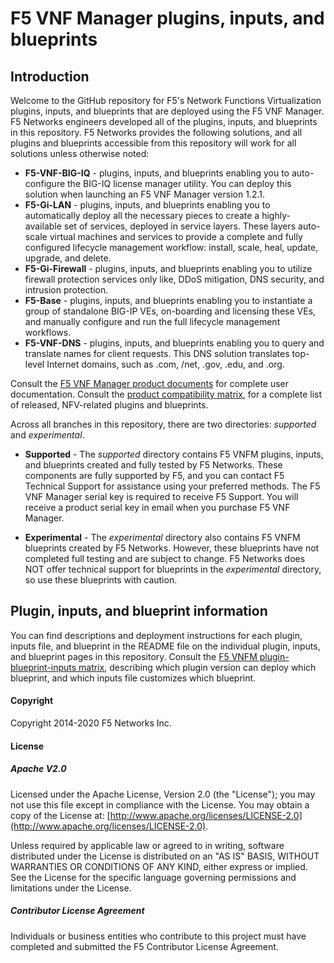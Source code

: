 # F5 VNF Manager plugins, inputs, and blueprints

## Introduction
Welcome to the GitHub repository for F5's Network Functions Virtualization plugins, inputs, and blueprints that are deployed using the F5 VNF Manager. 
F5 Networks engineers developed all of the plugins, inputs, and blueprints in this repository. F5 Networks provides the following solutions, and all plugins and blueprints accessible from this repository will work for all solutions unless otherwise noted:

- **F5-VNF-BIG-IQ** - plugins, inputs, and blueprints enabling you to auto-configure the BIG-IQ license manager utility. You can deploy this solution when launching an F5 VNF Manager version 1.2.1.
- **F5-Gi-LAN** - plugins, inputs, and blueprints enabling you to automatically deploy all the necessary pieces to create a highly-available set of services, deployed in service layers. These layers auto-scale virtual machines and services to provide a complete and fully configured lifecycle management workflow: install, scale, heal, update, upgrade, and delete. 
- **F5-Gi-Firewall** - plugins, inputs, and blueprints enabling you to utilize firewall protection services only like, DDoS mitigation, DNS security, and intrusion protection.
- **F5-Base** -  plugins, inputs, and blueprints enabling you to instantiate a group of standalone BIG-IP VEs, on-boarding and licensing these VEs, and manually configure and run the full lifecycle management workflows.
- **F5-VNF-DNS** - plugins, inputs, and blueprints enabling you to query and translate names for client requests. This DNS solution translates top-level Internet domains, such as .com, /net, .gov, .edu, and .org.

<!--  - **F5-VNF-DNS-Security** - plugins, inputs, and blueprints providing the VNF DNS service layer, as well as enabling you to clean the DNS queries.    -->


Consult the [F5 VNF Manager product documents](https://clouddocs.f5.com/cloud/nfv/latest/) for complete user documentation. 
Consult the [product compatibility matrix](https://support.f5.com/csp/article/K29047312), for a complete list of released, NFV-related plugins and blueprints. 

Across all branches in this repository, there are two directories: *supported* and *experimental*.

- **Supported** - The *supported* directory contains F5 VNFM plugins, inputs, and blueprints created and fully tested by F5 Networks. These components are fully supported by F5, and you can contact F5 Technical Support for assistance using your preferred methods. The F5 VNF Manager serial key is required to receive F5 Support. You will receive a product serial key in email when you purchase F5 VNF Manager.

- **Experimental** - The *experimental* directory also contains F5 VNFM blueprints created by F5 Networks. However, these blueprints have not completed full testing and are subject to change. F5 Networks does NOT offer technical support for blueprints in the *experimental* directory, so use these blueprints with caution.

## Plugin, inputs, and blueprint information
You can find descriptions and deployment instructions for each plugin, inputs file, and blueprint in the README file on the individual plugin, inputs, and blueprint pages in this repository. Consult the [F5 VNFM plugin-blueprint-inputs matrix](https://github.com/F5Networks/f5-nfv-solutions/tree/master/supported#plugin-blueprint-inputs-matrix), describing which plugin version can deploy which blueprint, and which inputs file customizes which blueprint.

#### Copyright
Copyright 2014-2020 F5 Networks Inc.

#### License

##### Apache V2.0 
Licensed under the Apache License, Version 2.0 (the "License"); you may not use this file except in compliance with the License. You may obtain a copy of the License at: [http://www.apache.org/licenses/LICENSE-2.0](http://www.apache.org/licenses/LICENSE-2.0).

Unless required by applicable law or agreed to in writing, software distributed under the License is distributed on an "AS IS" BASIS, WITHOUT WARRANTIES OR CONDITIONS OF ANY KIND, either express or implied. See the License for the specific language governing permissions and limitations under the License.

##### Contributor License Agreement
Individuals or business entities who contribute to this project must have completed and submitted the F5 Contributor License Agreement.


 